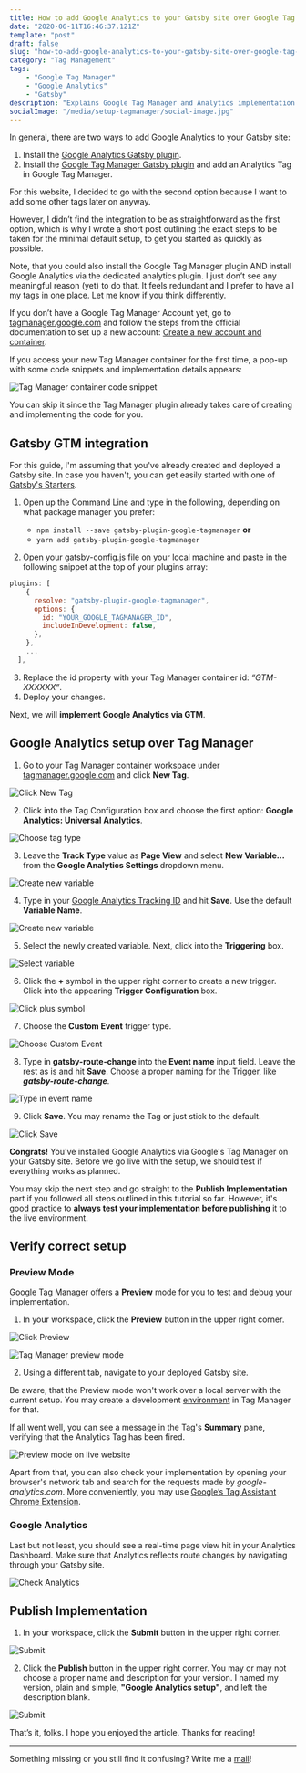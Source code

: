 ```yaml
---
title: How to add Google Analytics to your Gatsby site over Google Tag Manager
date: "2020-06-11T16:46:37.121Z"
template: "post"
draft: false
slug: "how-to-add-google-analytics-to-your-gatsby-site-over-google-tag-manager"
category: "Tag Management"
tags:
    - "Google Tag Manager"
    - "Google Analytics"
    - "Gatsby"
description: "Explains Google Tag Manager and Analytics implementation in Gatsby."
socialImage: "/media/setup-tagmanager/social-image.jpg"
---
```


In general, there are two ways to add Google Analytics to your Gatsby site:

1. Install the [Google Analytics Gatsby plugin](https://www.gatsbyjs.org/packages/gatsby-plugin-google-analytics/?=analy).
2. Install the [Google Tag Manager Gatsby plugin](https://www.gatsbyjs.org/packages/gatsby-plugin-google-tagmanager/) and add an Analytics Tag in Google Tag Manager.

For this website, I decided to go with the second option because I want to add some other tags later on anyway.

However, I didn’t find the integration to be as straightforward as the first option, which is why I wrote a short post outlining the exact steps to be taken for the minimal default setup, to get you started as quickly as possible.

Note, that you could also install the Google Tag Manager plugin AND install Google Analytics via the dedicated analytics plugin. I just don’t see any meaningful reason (yet) to do that. It feels redundant and I prefer to have all my tags in one place. Let me know if you think differently.

If you don’t have a Google Tag Manager Account yet, go to [tagmanager.google.com](https://tagmanager.google.com/) and follow the steps from the official documentation to set up a new account: [Create a new account and container](https://support.google.com/tagmanager/answer/6103696?hl=en#new).

If you access your new Tag Manager container for the first time, a pop-up with some code snippets and implementation details appears:

![Tag Manager container code snippet](/media/setup-tagmanager/setup_0.jpg)

You can skip it since the Tag Manager plugin already takes care of creating and implementing the code for you.

## Gatsby GTM integration

For this guide, I'm assuming that you've already created and deployed a Gatsby site. In case you haven't, you can get easily started with one of [Gatsby's Starters](https://www.gatsbyjs.org/starters/?v=2).

1. Open up the Command Line and type in the following, depending on what package manager you prefer:

    - `npm install --save gatsby-plugin-google-tagmanager` **or**
    - `yarn add gatsby-plugin-google-tagmanager`

2. Open your gatsby-config.js file on your local machine and paste in the following snippet at the top of your plugins array:

```javascript
plugins: [
    {
      resolve: "gatsby-plugin-google-tagmanager",
      options: {
        id: "YOUR_GOOGLE_TAGMANAGER_ID",
        includeInDevelopment: false,
      },
    },
	...
  ],
```

3. Replace the id property with your Tag Manager container id: _“GTM-XXXXXX”_.
4. Deploy your changes.

Next, we will **implement Google Analytics via GTM**.

## Google Analytics setup over Tag Manager

1. Go to your Tag Manager container workspace under [tagmanager.google.com](https://tagmanager.google.com/) and click **New Tag**.

![Click New Tag](/media/setup-tagmanager/setup_1.jpg)

2. Click into the Tag Configuration box and choose the first option: **Google Analytics: Universal Analytics**.

![Choose tag type](/media/setup-tagmanager/setup_2.jpg)

3. Leave the **Track Type** value as **Page View** and select **New Variable...** from the **Google Analytics Settings** dropdown menu.

![Create new variable](/media/setup-tagmanager/setup_3.jpg)

4. Type in your [Google Analytics Tracking ID](https://support.google.com/tagmanager/answer/9207621?authuser=3#ga_id) and hit **Save**. Use the default **Variable Name**.

![Create new variable](/media/setup-tagmanager/setup_4.jpg)

5. Select the newly created variable. Next, click into the **Triggering** box.

![Select variable](/media/setup-tagmanager/setup_5.jpg)

6. Click the **+** symbol in the upper right corner to create a new trigger. Click into the appearing **Trigger Configuration** box.

![Click plus symbol](/media/setup-tagmanager/setup_6.jpg)

7. Choose the **Custom Event** trigger type.

![Choose Custom Event](/media/setup-tagmanager/setup_7.jpg)

8. Type in **gatsby-route-change** into the **Event name** input field. Leave the rest as is and hit **Save**. Choose a proper naming for the Trigger, like **_gatsby-route-change_**.

![Type in event name](/media/setup-tagmanager/setup_8.jpg)

9. Click **Save**. You may rename the Tag or just stick to the default.

![Click Save](/media/setup-tagmanager/setup_9.jpg)

**Congrats!** You've installed Google Analytics via Google's Tag Manager on your Gatsby site. Before we go live with the setup, we should test if everything works as planned.

You may skip the next step and go straight to the **Publish Implementation** part if you followed all steps outlined in this tutorial so far. However, it's good practice to **always test your implementation before publishing** it to the live environment.

## Verify correct setup

### Preview Mode

Google Tag Manager offers a **Preview** mode for you to test and debug your implementation.

1. In your workspace, click the **Preview** button in the upper right corner.

![Click Preview](/media/setup-tagmanager/test_1.jpg)

![Tag Manager preview mode](/media/setup-tagmanager/test_2.jpg)

2. Using a different tab, navigate to your deployed Gatsby site.

Be aware, that the Preview mode won't work over a local server with the current setup. You may create a development [environment](https://support.google.com/tagmanager/answer/6311518?hl=en) in Tag Manager for that.

If all went well, you can see a message in the Tag's **Summary** pane, verifying that the Analytics Tag has been fired.

![Preview mode on live website](/media/setup-tagmanager/test_3.jpg)

Apart from that, you can also check your implementation by opening your browser's network tab and search for the requests made by _google-analytics.com_. More conveniently, you may use [Google’s Tag Assistant Chrome Extension](https://chrome.google.com/webstore/detail/tag-assistant-by-google/kejbdjndbnbjgmefkgdddjlbokphdefk/).

### Google Analytics

Last but not least, you should see a real-time page view hit in your Analytics Dashboard. Make sure that Analytics reflects route changes by navigating through your Gatsby site.

![Check Analytics](/media/setup-tagmanager/test_4.jpg)

## Publish Implementation

1. In your workspace, click the **Submit** button in the upper right corner.

![Submit](/media/setup-tagmanager/publish_1.jpg)

2. Click the **Publish** button in the upper right corner. You may or may not choose a proper name and description for your version. I named my version, plain and simple, **"Google Analytics setup"**, and left the description blank.

![Submit](/media/setup-tagmanager/publish_2.jpg)

That’s it, folks. I hope you enjoyed the article. Thanks for reading!

<hr>

Something missing or you still find it confusing? Write me a [mail](mailto:wibbeke.andre@gmail.com)!
